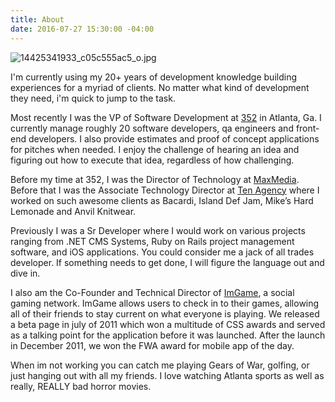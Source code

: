 ```yaml
---
title: About
date: 2016-07-27 15:30:00 -04:00
---
```


![14425341933_c05c555ac5_o.jpg](/uploads/14425341933_c05c555ac5_o.jpg)

I'm currently using my 20+ years of development knowledge building experiences for a myriad of clients. No matter what kind of development they need, i'm quick to jump to the task.

Most recently I was the VP of Software Development at [352](http://www.352inc.com) in Atlanta, Ga. I currently manage roughly 20 software developers, qa engineers and front-end developers.  I also provide estimates and proof of concept applications for pitches when needed.  I enjoy the challenge of hearing an idea and figuring out how to execute that idea, regardless of how challenging.

Before my time at 352, I was the Director of Technology at [MaxMedia](http://www.maxmedia.com). Before that I was the Associate Technology Director at [Ten Agency](http://agencyten.com) where I worked on such awesome clients as Bacardi, Island Def Jam, Mike’s Hard Lemonade and Anvil Knitwear.

Previously I was a Sr Developer where I would work on various projects ranging from .NET CMS Systems, Ruby on Rails project management software, and iOS applications.  You could consider me a jack of all trades developer.  If something needs to get done, I will figure the language out and dive in.

I also am the Co-Founder and Technical Director of [ImGame](http://imga.me), a social gaming network.  ImGame allows users to check in to their games, allowing all of their friends to stay current on what everyone is playing.  We released a beta page in july of 2011 which won a multitude of CSS awards and served as a talking point for the application before it was launched.  After the launch in December 2011, we won the FWA award for mobile app of the day.

When im not working you can catch me playing Gears of War, golfing, or just hanging out with all my friends.  I love watching Atlanta sports as well as really, REALLY bad horror movies.
